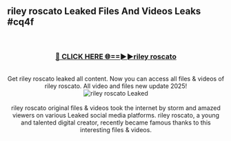## riley roscato Leaked Files And Videos Leaks #cq4f
<br>
<div align="center">
<h3><a href="https://watchclip.my.id/riley roscato" rel="nofollow">🔴 CLICK HERE 🌐==►►riley roscato</a></h3>
<br>
Get riley roscato leaked all content. Now you can access all files & videos of riley roscato. All video and files new update 2025!
<br>
<a href="https://watchclip.my.id/riley roscato" rel="nofollow" data-target="animated-image.originalLink"><img src="https://i.ibb.co.com/WyWwxjT/player-gif2.gif" alt="riley roscato Leaked" style="max-width: 100%; display: inline-block;" data-target="animated-image.originalImage"></a>
<br><br>
riley roscato original files & videos took the internet by storm and amazed viewers on various Leaked social media platforms. riley roscato, a young and talented digital creator, recently became famous thanks to this interesting files & videos.
</div>
<br>